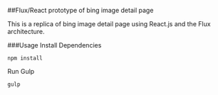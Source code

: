##Flux/React prototype of bing image detail page

This is a replica of bing image detail page using React.js and the Flux architecture.


###Usage
Install Dependencies

```
npm install
```

Run Gulp

```
gulp
```